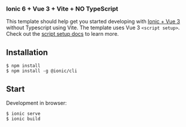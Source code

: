 ### Ionic 6 + Vue 3 + Vite + NO TypeScript  

This template should help get you started developing with [Ionic + Vue 3](https://ionicframework.com/docs/vue/overview) without Typescript using Vite. The template uses Vue 3 ```<script setup>```. Check out the [script setup docs](https://vuejs.org/api/sfc-script-setup.html) to learn more.

## Installation

```
$ npm install
$ npm install -g @ionic/cli
```
## Start 

Development in browser:

```
$ ionic serve
$ ionic build
```
